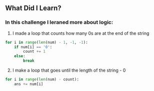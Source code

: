 ## What Did I Learn?

### In this challenge I leraned more about logic:

1. I made a loop that counts how many 0s are at the end of the string
```python
for i in range(len(num) - 1, -1, -1):
    if num[i] == '0':
        count += 1
    else:
        break
```

2. I make a loop that goes until the length of the string - 0
```python
for i in range(len(num) - count):
    ans += num[i]
```